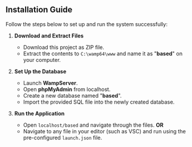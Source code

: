 ## Installation Guide

Follow the steps below to set up and run the system successfully:

1. **Download and Extract Files**
   * Download this project as ZIP file.
   * Extract the contents to `C:\wamp64\www` and name it as "**based**" on your computer.

2. **Set Up the Database**
   * Launch **WampServer**.
   * Open **phpMyAdmin** from localhost.
   * Create a new database named "**based**".
   * Import the provided SQL file into the newly created database.

4. **Run the Application**
   * Open `localhost/based` and navigate through the files.
   **OR**
   * Navigate to any file in your editor (such as VSC) and run using the pre-configured `launch.json` file.

